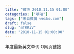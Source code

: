 ```yaml
---
title: "微博 2010.11.15 01:00"
categories: ["嘀咕"]
tags: ["来自微博 weibo.com"]
draft: false
slug: "mTRRiV"
date: "2010-11-15 01:00:00"
---
```


<p>年度最新英文单词 O网页链接 ​​​​</p>
